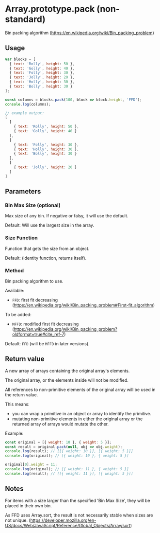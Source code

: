 # Array.prototype.pack (non-standard)

Bin packing algorithm (https://en.wikipedia.org/wiki/Bin_packing_problem)

## Usage

```javascript
var blocks = [
  { text: 'Rolly', height: 50 },
  { text: 'Golly', height: 40 },
  { text: 'Folly', height: 30 },
  { text: 'Jolly', height: 20 },
  { text: 'Holly', height: 30 },
  { text: 'Bolly', height: 30 }
];

const columns = blocks.pack(100, block => block.height, 'FFD');
console.log(columns);
```

```javascript
// example output:
[
  [
    { text: 'Rolly', height: 50 },
    { text: 'Golly', height: 40 }
  ],
  [
    { text: 'Folly', height: 30 },
    { text: 'Holly', height: 30 },
    { text: 'Bolly', height: 30 }
  ],
  [
    { text: 'Jolly', height: 20 }
  ]
]
```

## Parameters

### Bin Max Size (optional)

Max size of any bin. If negative or falsy, it will use the default.

Default: Will use the largest size in the array.

### Size Function

Function that gets the size from an object.

Default: (identity function, returns itself).

### Method

Bin packing algorithm to use.

Available:
- `FFD`: first fit decreasing (https://en.wikipedia.org/wiki/Bin_packing_problem#First-fit_algorithm)

To be added:
- `MFFD`: modified first fit decreasing (https://en.wikipedia.org/wiki/Bin_packing_problem?oldformat=true#cite_ref-7)

Default: `FFD` (will be `MFFD` in later versions).

## Return value

A new array of arrays containing the original array's elements.

The original array, or the elements inside will not be modified.

All references to non-primitive elements of the original array will be
used in the return value.

This means:
- you can wrap a primitive in an object or array to identify the primitive.
- mutating non-primitive elements in either the original array or the returned
  array of arrays would mutate the other.

Example:

```javascript
const original = [{ weight: 10 }, { weight: 5 }];
const result = original.pack(null, obj => obj.weight);
console.log(result); // [[{ weight: 10 }], [{ weight: 5 }]]
console.log(original); // [{ weight: 10 }, { weight: 5 }]

original[0].weight = 11;
console.log(original); // [{ weight: 11 }, { weight: 5 }]
console.log(result); // [[{ weight: 11 }], [{ weight: 5 }]]
```

## Notes

For items with a size larger than the specified 'Bin Max Size',
they will be placed in their own bin.

As FFD uses Array.sort, the result is not necessarily stable when sizes are not unique. (https://developer.mozilla.org/en-US/docs/Web/JavaScript/Reference/Global_Objects/Array/sort)

